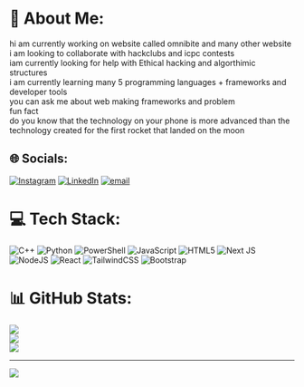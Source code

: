 # 💫 About Me:
 hi am currently working on website called omnibite and many other website <br>i am looking to collaborate with hackclubs and icpc contests <br> iam currently looking for help with Ethical hacking and algorthimic structures <br>i am currently learning many 5 programming languages + frameworks and developer tools <br> you can ask me about web making frameworks and problem <br>fun fact <br>do you know that the technology on your phone is more advanced than the technology created for the first rocket that landed on the moon 


## 🌐 Socials:
[![Instagram](https://img.shields.io/badge/Instagram-%23E4405F.svg?logo=Instagram&logoColor=white)](https://instagram.com/https://www.instagram.com/alpharizz1269) [![LinkedIn](https://img.shields.io/badge/LinkedIn-%230077B5.svg?logo=linkedin&logoColor=white)](https://linkedin.com/in/https://www.linkedin.com/in/alfares-ahmed-804340356/) [![email](https://img.shields.io/badge/Email-D14836?logo=gmail&logoColor=white)](mailto:alfaresahmed135@gmail.com) 

# 💻 Tech Stack:
![C++](https://img.shields.io/badge/c++-%2300599C.svg?style=for-the-badge&logo=c%2B%2B&logoColor=white) ![Python](https://img.shields.io/badge/python-3670A0?style=for-the-badge&logo=python&logoColor=ffdd54) ![PowerShell](https://img.shields.io/badge/PowerShell-%235391FE.svg?style=for-the-badge&logo=powershell&logoColor=white) ![JavaScript](https://img.shields.io/badge/javascript-%23323330.svg?style=for-the-badge&logo=javascript&logoColor=%23F7DF1E) ![HTML5](https://img.shields.io/badge/html5-%23E34F26.svg?style=for-the-badge&logo=html5&logoColor=white) ![Next JS](https://img.shields.io/badge/Next-black?style=for-the-badge&logo=next.js&logoColor=white) ![NodeJS](https://img.shields.io/badge/node.js-6DA55F?style=for-the-badge&logo=node.js&logoColor=white) ![React](https://img.shields.io/badge/react-%2320232a.svg?style=for-the-badge&logo=react&logoColor=%2361DAFB) ![TailwindCSS](https://img.shields.io/badge/tailwindcss-%2338B2AC.svg?style=for-the-badge&logo=tailwind-css&logoColor=white) ![Bootstrap](https://img.shields.io/badge/bootstrap-%238511FA.svg?style=for-the-badge&logo=bootstrap&logoColor=white)
# 📊 GitHub Stats:
![](https://github-readme-stats.vercel.app/api?username=kinghtmare&theme=radical&hide_border=false&include_all_commits=true&count_private=false)<br/>
![](https://nirzak-streak-stats.vercel.app/?user=kinghtmare&theme=radical&hide_border=false)<br/>
![](https://github-readme-stats.vercel.app/api/top-langs/?username=kinghtmare&theme=radical&hide_border=false&include_all_commits=true&count_private=false&layout=compact)

---
[![](https://visitcount.itsvg.in/api?id=kinghtmare&icon=3&color=0)](https://visitcount.itsvg.in)

<!-- Proudly created with GPRM ( https://gprm.itsvg.in ) -->
